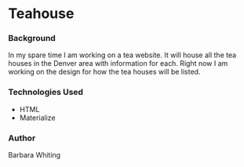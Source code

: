 # Teahouse


### Background
In my spare time I am working on a tea website. It will house all the tea houses in the Denver area with information for each. Right now I am working on the design for how the tea houses will be listed.

### Technologies Used
* HTML
* Materialize

### Author
Barbara Whiting
